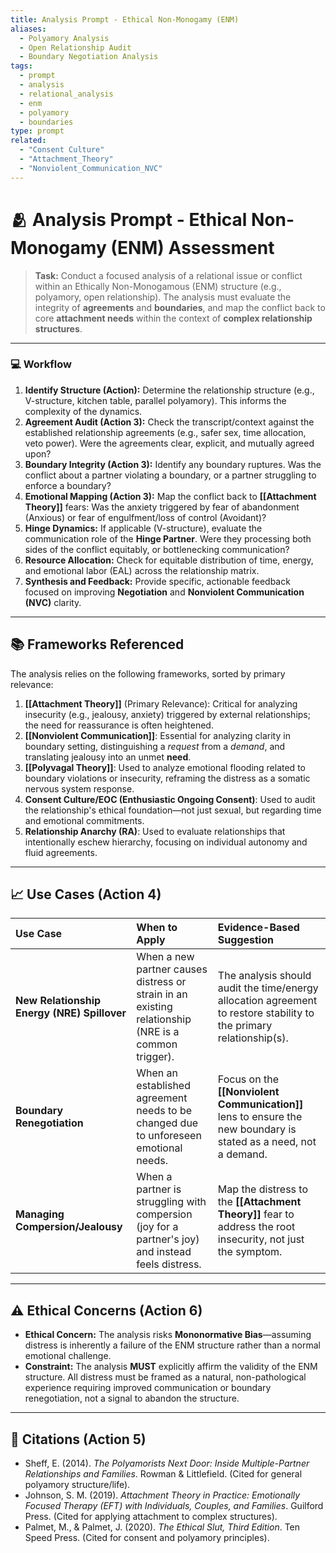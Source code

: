 ```yaml
---
title: Analysis Prompt - Ethical Non-Monogamy (ENM)
aliases:
  - Polyamory Analysis
  - Open Relationship Audit
  - Boundary Negotiation Analysis
tags:
  - prompt
  - analysis
  - relational_analysis
  - enm
  - polyamory
  - boundaries
type: prompt
related:
  - "Consent Culture"
  - "Attachment_Theory"
  - "Nonviolent_Communication_NVC"
---
```


<!-- @format -->

# 🫂 Analysis Prompt - Ethical Non-Monogamy (ENM) Assessment

> **Task:** Conduct a focused analysis of a relational issue or conflict within an
> Ethically Non-Monogamous (ENM) structure (e.g., polyamory, open relationship). The
> analysis must evaluate the integrity of **agreements** and **boundaries**, and map the
> conflict back to core **attachment needs** within the context of **complex
> relationship structures**.

---

### 💻 Workflow

1. **Identify Structure (Action):** Determine the relationship structure (e.g.,
   V-structure, kitchen table, parallel polyamory). This informs the complexity of the
   dynamics.
2. **Agreement Audit (Action 3):** Check the transcript/context against the established
   relationship agreements (e.g., safer sex, time allocation, veto power). Were the
   agreements clear, explicit, and mutually agreed upon?
3. **Boundary Integrity (Action 3):** Identify any boundary ruptures. Was the conflict
   about a partner violating a boundary, or a partner struggling to enforce a boundary?
4. **Emotional Mapping (Action 3):** Map the conflict back to **[[Attachment Theory]]**
   fears: Was the anxiety triggered by fear of abandonment (Anxious) or fear of
   engulfment/loss of control (Avoidant)?
5. **Hinge Dynamics:** If applicable (V-structure), evaluate the communication role of
   the **Hinge Partner**. Were they processing both sides of the conflict equitably, or
   bottlenecking communication?
6. **Resource Allocation:** Check for equitable distribution of time, energy, and
   emotional labor (EAL) across the relationship matrix.
7. **Synthesis and Feedback:** Provide specific, actionable feedback focused on
   improving **Negotiation** and **Nonviolent Communication (NVC)** clarity.

---

## 📚 Frameworks Referenced

The analysis relies on the following frameworks, sorted by primary relevance:

1. **[[Attachment Theory]]** (Primary Relevance): Critical for analyzing insecurity
   (e.g., jealousy, anxiety) triggered by external relationships; the need for
   reassurance is often heightened.
2. **[[Nonviolent Communication]]**: Essential for analyzing clarity in boundary
   setting, distinguishing a _request_ from a _demand_, and translating jealousy into an
   unmet **need**.
3. **[[Polyvagal Theory]]**: Used to analyze emotional flooding related to boundary
   violations or insecurity, reframing the distress as a somatic nervous system
   response.
4. **Consent Culture/EOC (Enthusiastic Ongoing Consent)**: Used to audit the
   relationship's ethical foundation—not just sexual, but regarding time and emotional
   commitments.
5. **Relationship Anarchy (RA)**: Used to evaluate relationships that intentionally
   eschew hierarchy, focusing on individual autonomy and fluid agreements.

---

## 📈 Use Cases (Action 4)

| Use Case                                    | When to Apply                                                                                       | Evidence-Based Suggestion                                                                                           |
| :------------------------------------------ | :-------------------------------------------------------------------------------------------------- | :------------------------------------------------------------------------------------------------------------------ |
| **New Relationship Energy (NRE) Spillover** | When a new partner causes distress or strain in an existing relationship (NRE is a common trigger). | The analysis should audit the time/energy allocation agreement to restore stability to the primary relationship(s). |
| **Boundary Renegotiation**                  | When an established agreement needs to be changed due to unforeseen emotional needs.                | Focus on the **[[Nonviolent Communication]]** lens to ensure the new boundary is stated as a need, not a demand.    |
| **Managing Compersion/Jealousy**            | When a partner is struggling with compersion (joy for a partner's joy) and instead feels distress.  | Map the distress to the **[[Attachment Theory]]** fear to address the root insecurity, not just the symptom.        |

---

## ⚠️ Ethical Concerns (Action 6)

- **Ethical Concern:** The analysis risks **Mononormative Bias**—assuming distress is
  inherently a failure of the ENM structure rather than a normal emotional challenge.
- **Constraint:** The analysis **MUST** explicitly affirm the validity of the ENM
  structure. All distress must be framed as a natural, non-pathological experience
  requiring improved communication or boundary renegotiation, not a signal to abandon
  the structure.

---

## 📖 Citations (Action 5)

- Sheff, E. (2014). _The Polyamorists Next Door: Inside Multiple-Partner Relationships
  and Families_. Rowman & Littlefield. (Cited for general polyamory structure/life).
- Johnson, S. M. (2019). _Attachment Theory in Practice: Emotionally Focused Therapy
  (EFT) with Individuals, Couples, and Families_. Guilford Press. (Cited for applying
  attachment to complex structures).
- Palmet, M., & Palmet, J. (2020). _The Ethical Slut, Third Edition_. Ten Speed Press.
  (Cited for consent and polyamory principles).
